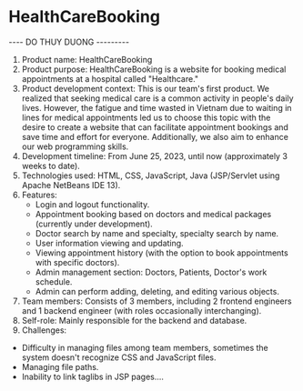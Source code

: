 # HealthCareBooking

---- DO THUY DUONG ---------
1. Product name: HealthCareBooking
2. Product purpose: HealthCareBooking is a website for booking medical appointments at a hospital called "Healthcare."
3. Product development context: This is our team's first product. We realized that seeking medical care is a common activity in people's daily lives. However, the fatigue and time wasted in Vietnam due to waiting in lines for medical appointments led us to choose this topic with the desire to create a website that can facilitate appointment bookings and save time and effort for everyone. Additionally, we also aim to enhance our web programming skills.
4. Development timeline: From June 25, 2023, until now (approximately 3 weeks to date).
5. Technologies used: HTML, CSS, JavaScript, Java (JSP/Servlet using Apache NetBeans IDE 13).
6. Features:
   + Login and logout functionality.
   + Appointment booking based on doctors and medical packages (currently under development).
   + Doctor search by name and specialty, specialty search by name.
   + User information viewing and updating.
   + Viewing appointment history (with the option to book appointments with specific doctors).
   + Admin management section: Doctors, Patients, Doctor's work schedule.
   + Admin can perform adding, deleting, and editing various objects.
8. Team members: Consists of 3 members, including 2 frontend engineers and 1 backend engineer (with roles occasionally interchanging).
9. Self-role: Mainly responsible for the backend and database.
10. Challenges:
   + Difficulty in managing files among team members, sometimes the system doesn't recognize CSS and JavaScript files.
   + Managing file paths.
   + Inability to link taglibs in JSP pages....





